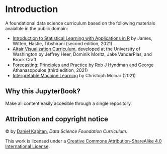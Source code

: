 # Introduction

A foundational data science curriculum based on the following materials avaialble in the public domain:

- [Introduction to Statistical Learning with Applications in R](https://statlearning.com) by James, Witten, Hastie, Tibshirani (second edition, 2021)
- [Altair Visualization Curriculum](https://uwdata.github.io/visualization-curriculum/intro.html), developed at the University of Washington by Jeffrey Heer, Dominik Moritz, Jake VanderPlas, and Brock Craft
- [Forecasting: Principles and Practice](https://otexts.com/fpp3/) by Rob J Hyndman and George Athanasopoulos (third edition, 2021)
- [Interpretable Machine Learning](https://christophm.github.io/interpretable-ml-book/) by Christoph Molnar (2021)

## Why this JupyterBook?

Make all content easily accesible through a single repository. 

## Attribution and copyright notice

© by [Daniel Kapitan](https://linkedin.com/in/dkapitan), _Data Science Foundation Curriculum_.

This work is licensed under a [Creative Commons Attribution-ShareAlike 4.0 International License](http://creativecommons.org/licenses/by-sa/4.0/).
